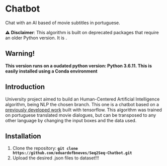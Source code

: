 # Chatbot

Chat with an AI based of movie subtitles in portuguese.

:warning: **Disclaimer**: This algorithm is built on deprecated packages that require an older Python version. It is    .

## Warning!
**This version runs on a oudated python version: Python 3.6.11. This is easily installed using a Conda environment**

## **Introduction** 

University project aimed to build an Human-Centered Artificial Intelligence algorithm, being NLP the chosen branch. This one is a chatbot based on a [previously developed work](https://github.com/Abonia1/Seq2Seq-Chatbot) built with tensorflow. This algorithm was trained on portuguese translated movie dialogues, but can be transposed to any other language by changing the input boxes and the data used.


## **Installation** 


1. Clone the repository: **`git clone https://github.com/eduardofbneves/Seq2Seq-Chatbot.git`**
2. Upload the desired .json files to dataset!!!
